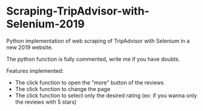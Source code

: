 # Scraping-TripAdvisor-with-Selenium-2019

Python implementation of web scraping of TripAdvisor with Selenium in a new 2019 website.

The python function is fully commented, write me if you have doubts.

Features implemented: 
  - The click function to open the "more" button of the reviews 
  - The click function to change the page
  - The click function to select only the desired rating (ex: if you wanna only the reviews with 5 stars)
  
 
